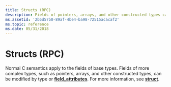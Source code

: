 ```yaml
---
title: Structs (RPC)
description: Fields of pointers, arrays, and other constructed types can be modified by type or field attributes.
ms.assetid: '2b5d57b0-89af-4be4-ba98-72515acacaf2'
ms.topic: reference
ms.date: 05/31/2018
---
```


# Structs (RPC)

Normal C semantics apply to the fields of base types. Fields of more complex types, such as pointers, arrays, and other constructed types, can be modified by type or [**field\_attributes**](field-attributes.md). For more information, see [**struct**](/windows/desktop/Midl/struct).
